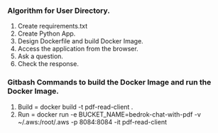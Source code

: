 ### Algorithm for User Directory. 

1. Create requirements.txt
2. Create Python App. 
3. Design Dockerfile and build Docker Image. 
4. Access the application from the browser. 
5. Ask a question. 
6. Check the response. 

### Gitbash Commands to build the Docker Image and run the Docker Image. 

1. Build = docker build -t pdf-read-client .
2. Run = docker run -e BUCKET_NAME=bedrok-chat-with-pdf -v ~/.aws:/root/.aws -p 8084:8084 -it pdf-read-client